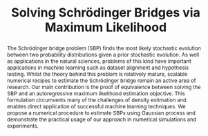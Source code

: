 ---
layout: publication-single
title: Solving Schrödinger Bridges via Maximum Likelihood
abstract: >
  The Schrödinger bridge problem (SBP) finds the most likely stochastic
  evolution between two probability distributions given a prior stochastic
  evolution. As well as applications in the natural sciences, problems of this
  kind have important applications in machine learning such as dataset alignment
  and hypothesis testing. Whilst the theory behind this problem is relatively
  mature, scalable numerical recipes to estimate the Schrödinger bridge remain
  an active area of research. Our main contribution is the proof of equivalence
  between solving the SBP and an autoregressive maximum likelihood estimation
  objective. This formulation circumvents many of the challenges of density
  estimation and enables direct application of successful machine learning
  techniques. We propose a numerical procedure to estimate SBPs using Gaussian
  process and demonstrate the practical usage of our approach in numerical
  simulations and experiments.
description: The Schrödinger bridge problem was proposed in the 1930s by Erwin Scrödinger. It involves two probability distributions at a start time an end time. They are related by a dynamic process. Deciding the form of that dynamic process given these distributions is a challenging problem. In this work we provide a maximum likelihood approach to solving it.
published: 2021-08-31
featured_image:
authors:
  internal_authors:
    - francisco-vargas
    - pierre-thodoroff
    - neil-d-lawrence
  external_authors:
    - family: Lamacraft
      given: Austen
  consortium_authors:
editors:
  internal_editors:
  external_editors:
  consortium_editors:
details:
  openreview:
  pages: 1134
  software: https://github.com/franciscovargas/GP_Sinkhorn
  number: 9
  html: https://www.mdpi.com/1099-4300/23/9/1134
  container-title:
  pdf: https://www.mdpi.com/1099-4300/23/9/1134/pdf
  arxiv:
  address:
  journal: Entropy
  volume: 23
  website:
  ssrn:
  publisher:
  doi: 10.3390/e23091134
---